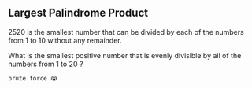 ## Largest Palindrome Product



2520
is the smallest number that can be divided by each of the numbers from 1 to 10 without any remainder.

What is the smallest positive number that is evenly divisible by all of the numbers from 1 to 20 ?

````
brute force 😭